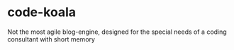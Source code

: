 code-koala
==========

Not the most agile blog-engine, designed for the special needs of a coding consultant with short memory
